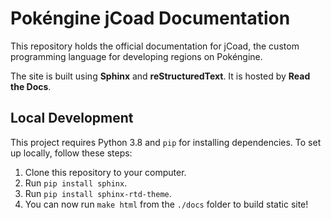 # Pokéngine jCoad Documentation
This repository holds the official documentation for jCoad, the custom programming language for developing regions on Pokéngine.

The site is built using **Sphinx** and **reStructuredText**. It is hosted by **Read the Docs**.

## Local Development

This project requires Python 3.8 and `pip` for installing dependencies. To set up locally, follow these steps:

1. Clone this repository to your computer.
2. Run `pip install sphinx`.
3. Run `pip install sphinx-rtd-theme`.
4. You can now run `make html` from the `./docs` folder to build static site!
